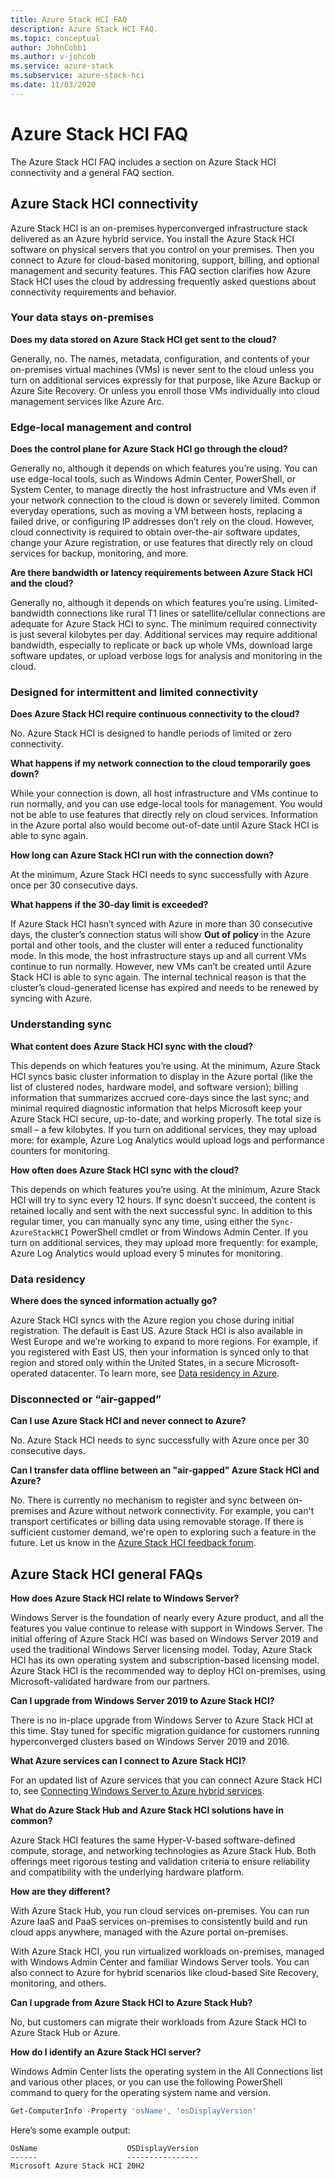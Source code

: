 ```yaml
---
title: Azure Stack HCI FAQ
description: Azure Stack HCI FAQ.
ms.topic: conceptual
author: JohnCobb1
ms.author: v-johcob
ms.service: azure-stack
ms.subservice: azure-stack-hci
ms.date: 11/03/2020
---
```


# Azure Stack HCI FAQ
The Azure Stack HCI FAQ includes a section on Azure Stack HCI connectivity and a general FAQ section.

## Azure Stack HCI connectivity
Azure Stack HCI is an on-premises hyperconverged infrastructure stack delivered as an Azure hybrid service. You install the Azure Stack HCI software on physical servers that you control on your premises. Then you connect to Azure for cloud-based monitoring, support, billing, and optional management and security features. This FAQ section clarifies how Azure Stack HCI uses the cloud by addressing frequently asked questions about connectivity requirements and behavior.

### Your data stays on-premises

**Does my data stored on Azure Stack HCI get sent to the cloud?**

Generally, no. The names, metadata, configuration, and contents of your on-premises virtual machines (VMs) is never sent to the cloud unless you turn on additional services expressly for that purpose, like Azure Backup or Azure Site Recovery. Or unless you enroll those VMs individually into cloud management services like Azure Arc.

### Edge-local management and control

**Does the control plane for Azure Stack HCI go through the cloud?**

Generally no, although it depends on which features you’re using. You can use edge-local tools, such as Windows Admin Center, PowerShell, or System Center, to manage directly the host infrastructure and VMs even if your network connection to the cloud is down or severely limited. Common everyday operations, such as moving a VM between hosts, replacing a failed drive, or configuring IP addresses don’t rely on the cloud. However, cloud connectivity is required to obtain over-the-air software updates, change your Azure registration, or use features that directly rely on cloud services for backup, monitoring, and more.

**Are there bandwidth or latency requirements between Azure Stack HCI and the cloud?**

Generally no, although it depends on which features you’re using. Limited-bandwidth connections like rural T1 lines or satellite/cellular connections are adequate for Azure Stack HCI to sync. The minimum required connectivity is just several kilobytes per day. Additional services may require additional bandwidth, especially to replicate or back up whole VMs, download large software updates, or upload verbose logs for analysis and monitoring in the cloud.

### Designed for intermittent and limited connectivity

**Does Azure Stack HCI require continuous connectivity to the cloud?**

No. Azure Stack HCI is designed to handle periods of limited or zero connectivity.

**What happens if my network connection to the cloud temporarily goes down?**

While your connection is down, all host infrastructure and VMs continue to run normally, and you can use edge-local tools for management. You would not be able to use features that directly rely on cloud services. Information in the Azure portal also would become out-of-date until Azure Stack HCI is able to sync again.

**How long can Azure Stack HCI run with the connection down?**

At the minimum, Azure Stack HCI needs to sync successfully with Azure once per 30 consecutive days.

**What happens if the 30-day limit is exceeded?**

If Azure Stack HCI hasn’t synced with Azure in more than 30 consecutive days, the cluster’s connection status will show **Out of policy** in the Azure portal and other tools, and the cluster will enter a reduced functionality mode. In this mode, the host infrastructure stays up and all current VMs continue to run normally. However, new VMs can’t be created until Azure Stack HCI is able to sync again. The internal technical reason is that the cluster’s cloud-generated license has expired and needs to be renewed by syncing with Azure.

### Understanding sync

**What content does Azure Stack HCI sync with the cloud?**

This depends on which features you’re using. At the minimum, Azure Stack HCI syncs basic cluster information to display in the Azure portal (like the list of clustered nodes, hardware model, and software version); billing information that summarizes accrued core-days since the last sync; and minimal required diagnostic information that helps Microsoft keep your Azure Stack HCI secure, up-to-date, and working properly. The total size is small – a few kilobytes. If you turn on additional services, they may upload more: for example, Azure Log Analytics would upload logs and performance counters for monitoring.

**How often does Azure Stack HCI sync with the cloud?**

This depends on which features you’re using. At the minimum, Azure Stack HCI will try to sync every 12 hours. If sync doesn’t succeed, the content is retained locally and sent with the next successful sync. In addition to this regular timer, you can manually sync any time, using either the `Sync-AzureStackHCI` PowerShell cmdlet or from Windows Admin Center. If you turn on additional services, they may upload more frequently: for example, Azure Log Analytics would upload every 5 minutes for monitoring.

### Data residency

**Where does the synced information actually go?**

Azure Stack HCI syncs with the Azure region you chose during initial registration. The default is East US. Azure Stack HCI is also available in West Europe and we’re working to expand to more regions. For example, if you registered with East US, then your information is synced only to that region and stored only within the United States, in a secure Microsoft-operated datacenter. To learn more, see [Data residency in Azure](https://azure.microsoft.com/global-infrastructure/data-residency/).

### Disconnected or “air-gapped”

**Can I use Azure Stack HCI and never connect to Azure?**

No. Azure Stack HCI needs to sync successfully with Azure once per 30 consecutive days.

**Can I transfer data offline between an "air-gapped" Azure Stack HCI and Azure?**

No. There is currently no mechanism to register and sync between on-premises and Azure without network connectivity. For example, you can't transport certificates or billing data using removable storage. If there is sufficient customer demand, we're open to exploring such a feature in the future. Let us know in the [Azure Stack HCI feedback forum](https://feedback.azure.com/forums/929833-azure-stack-hci).

## Azure Stack HCI general FAQs

**How does Azure Stack HCI relate to Windows Server?**

Windows Server is the foundation of nearly every Azure product, and all the features you value continue to release with support in Windows Server. The initial offering of Azure Stack HCI was based on Windows Server 2019 and used the traditional Windows Server licensing model. Today, Azure Stack HCI has its own operating system and subscription-based licensing model. Azure Stack HCI is the recommended way to deploy HCI on-premises, using Microsoft-validated hardware from our partners.

**Can I upgrade from Windows Server 2019 to Azure Stack HCI?**

There is no in-place upgrade from Windows Server to Azure Stack HCI at this time. Stay tuned for specific migration guidance for customers running hyperconverged clusters based on Windows Server 2019 and 2016.

**What Azure services can I connect to Azure Stack HCI?**

For an updated list of Azure services that you can connect Azure Stack HCI to, see [Connecting Windows Server to Azure hybrid services](/windows-server/manage/windows-admin-center/azure/index).

**What do Azure Stack Hub and Azure Stack HCI solutions have in common?**

Azure Stack HCI features the same Hyper-V-based software-defined compute, storage, and networking technologies as Azure Stack Hub. Both offerings meet rigorous testing and validation criteria to ensure reliability and compatibility with the underlying hardware platform.

**How are they different?**

With Azure Stack Hub, you run cloud services on-premises. You can run Azure IaaS and PaaS services on-premises to consistently build and run cloud apps anywhere, managed with the Azure portal on-premises.

With Azure Stack HCI, you run virtualized workloads on-premises, managed with Windows Admin Center and familiar Windows Server tools. You can also connect to Azure for hybrid scenarios like cloud-based Site Recovery, monitoring, and others.

**Can I upgrade from Azure Stack HCI to Azure Stack Hub?**

No, but customers can migrate their workloads from Azure Stack HCI to Azure Stack Hub or Azure.

**How do I identify an Azure Stack HCI server?**

Windows Admin Center lists the operating system in the All Connections list and various other places, or you can use the following PowerShell command to query for the operating system name and version.

```PowerShell
Get-ComputerInfo -Property 'osName', 'osDisplayVersion'
```

Here’s some example output:

```
OsName                    OSDisplayVersion
------                    ----------------
Microsoft Azure Stack HCI 20H2
```
